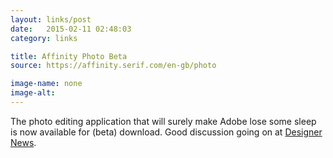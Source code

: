 ```yaml
---
layout: links/post
date:   2015-02-11 02:48:03
category: links

title: Affinity Photo Beta
source: https://affinity.serif.com/en-gb/photo

image-name: none 
image-alt:
---
```


The photo editing application that will surely make Adobe lose some sleep is now available for (beta) download. Good discussion going on at [Designer News](https://news.layervault.com/stories/43817-affinity-photo--professional-image-editing-software-for-mac).